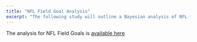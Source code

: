 ```yaml
---
title: "NFL Field Goal Analysis"
excerpt: "The following study will outline a Bayesian analysis of NFL field goal data since 1999."
---
```


The analysis for NFL Field Goals is [available here](https://tylerpollard410.github.io/NFL-Kicker-Analysis/)